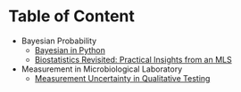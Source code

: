 # Table of Content
+ Bayesian Probability
  + [Bayesian in Python](notes/bayesenz/basic_bayes.md)
  + [Biostatistics Revisited: Practical Insights from an MLS](biostatistics_revisited/biostatistics_revisited.md)
+ Measurement in Microbiological Laboratory
  + [Measurement Uncertainty in Qualitative Testing](measurement/mu_qual.md)
